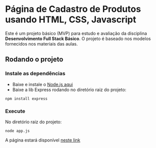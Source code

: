 # Página de Cadastro de Produtos usando HTML, CSS, Javascript

Este é um projeto básico (MVP) para estudo e avaliação da disciplina **Desenvolvimento Full Stack Básico**.
O projeto é baseado nos modelos fornecidos nos materiais das aulas.

## Rodando o projeto

### Instale as dependências

- Baixe e instale o [Node.js aqui](https://nodejs.org/en/download)
- Baixe a lib Express rodando no diretório raiz do projeto:
```shell
npm install express
```

### Execute

No diretório raiz do projeto:
```shell
node app.js
```
A página estará disponível [neste link](http://localhost:5001)

